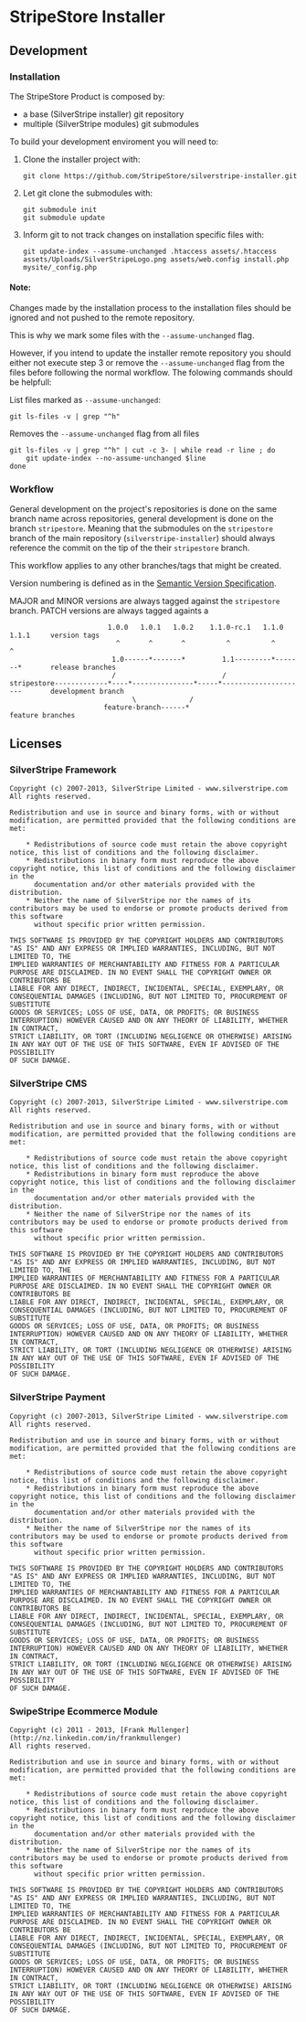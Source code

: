 # StripeStore Installer

## Development

### Installation

The StripeStore Product is composed by:
 * a base (SilverStripe installer) git repository
 * multiple (SilverStripe modules) git submodules

To build your development enviroment you will need to:

 1. Clone the installer project with:
    
        git clone https://github.com/StripeStore/silverstripe-installer.git
 
 2. Let git clone the submodules with:
    
        git submodule init
        git submodule update
 
 3. Inform git to not track changes on installation specific files with:

        git update-index --assume-unchanged .htaccess assets/.htaccess assets/Uploads/SilverStripeLogo.png assets/web.config install.php mysite/_config.php

#### Note:

Changes made by the installation process to the installation files should be ignored and not pushed to the remote repository.

This is why we mark some files with the `--assume-unchanged` flag.

However, if you intend to update the installer remote repository you should either not execute step 3 or remove the `--assume-unchanged` flag from the files before following the normal workflow. The folowing commands should be helpfull:

List files marked as `--assume-unchanged`:

    git ls-files -v | grep "^h"

Removes the `--assume-unchanged` flag from all files

    git ls-files -v | grep "^h" | cut -c 3- | while read -r line ; do
        git update-index --no-assume-unchanged $line
    done

### Workflow

General development on the project's repositories is done on the same branch name across repositories, general development is done on the branch `stripestore`. Meaning that the submodules on the `stripestore` branch of the main repository (`silverstripe-installer`) should always reference the commit on the tip of the their `stripestore` branch.

This workflow applies to any other branches/tags that might be created.

Version numbering is defined as in the [Semantic Version Specification](http://semver.org/).

MAJOR and MINOR versions are always tagged against the `stripestore` branch. PATCH versions are always tagged againts a 

                            1.0.0   1.0.1   1.0.2    1.1.0-rc.1   1.1.0   1.1.1     version tags
                              ^       ^       ^          ^          ^       ^
                             1.0------*-------*         1.1---------*-------*       release branches
                             /                          /         
    stripestore-------------*----*---------------*-----*---------------------       development branch
                                  \             /
                           feature-branch------*                                    feature branches

## Licenses ##

### SilverStripe Framework

	Copyright (c) 2007-2013, SilverStripe Limited - www.silverstripe.com
	All rights reserved.

	Redistribution and use in source and binary forms, with or without modification, are permitted provided that the following conditions are met:

	    * Redistributions of source code must retain the above copyright notice, this list of conditions and the following disclaimer.
	    * Redistributions in binary form must reproduce the above copyright notice, this list of conditions and the following disclaimer in the 
	      documentation and/or other materials provided with the distribution.
	    * Neither the name of SilverStripe nor the names of its contributors may be used to endorse or promote products derived from this software 
	      without specific prior written permission.

	THIS SOFTWARE IS PROVIDED BY THE COPYRIGHT HOLDERS AND CONTRIBUTORS "AS IS" AND ANY EXPRESS OR IMPLIED WARRANTIES, INCLUDING, BUT NOT LIMITED TO, THE 
	IMPLIED WARRANTIES OF MERCHANTABILITY AND FITNESS FOR A PARTICULAR PURPOSE ARE DISCLAIMED. IN NO EVENT SHALL THE COPYRIGHT OWNER OR CONTRIBUTORS BE 
	LIABLE FOR ANY DIRECT, INDIRECT, INCIDENTAL, SPECIAL, EXEMPLARY, OR CONSEQUENTIAL DAMAGES (INCLUDING, BUT NOT LIMITED TO, PROCUREMENT OF SUBSTITUTE 
	GOODS OR SERVICES; LOSS OF USE, DATA, OR PROFITS; OR BUSINESS INTERRUPTION) HOWEVER CAUSED AND ON ANY THEORY OF LIABILITY, WHETHER IN CONTRACT, 
	STRICT LIABILITY, OR TORT (INCLUDING NEGLIGENCE OR OTHERWISE) ARISING IN ANY WAY OUT OF THE USE OF THIS SOFTWARE, EVEN IF ADVISED OF THE POSSIBILITY 
	OF SUCH DAMAGE.


### SilverStripe CMS

	Copyright (c) 2007-2013, SilverStripe Limited - www.silverstripe.com
	All rights reserved.

	Redistribution and use in source and binary forms, with or without modification, are permitted provided that the following conditions are met:

	    * Redistributions of source code must retain the above copyright notice, this list of conditions and the following disclaimer.
	    * Redistributions in binary form must reproduce the above copyright notice, this list of conditions and the following disclaimer in the 
	      documentation and/or other materials provided with the distribution.
	    * Neither the name of SilverStripe nor the names of its contributors may be used to endorse or promote products derived from this software 
	      without specific prior written permission.

	THIS SOFTWARE IS PROVIDED BY THE COPYRIGHT HOLDERS AND CONTRIBUTORS "AS IS" AND ANY EXPRESS OR IMPLIED WARRANTIES, INCLUDING, BUT NOT LIMITED TO, THE 
	IMPLIED WARRANTIES OF MERCHANTABILITY AND FITNESS FOR A PARTICULAR PURPOSE ARE DISCLAIMED. IN NO EVENT SHALL THE COPYRIGHT OWNER OR CONTRIBUTORS BE 
	LIABLE FOR ANY DIRECT, INDIRECT, INCIDENTAL, SPECIAL, EXEMPLARY, OR CONSEQUENTIAL DAMAGES (INCLUDING, BUT NOT LIMITED TO, PROCUREMENT OF SUBSTITUTE 
	GOODS OR SERVICES; LOSS OF USE, DATA, OR PROFITS; OR BUSINESS INTERRUPTION) HOWEVER CAUSED AND ON ANY THEORY OF LIABILITY, WHETHER IN CONTRACT, 
	STRICT LIABILITY, OR TORT (INCLUDING NEGLIGENCE OR OTHERWISE) ARISING IN ANY WAY OUT OF THE USE OF THIS SOFTWARE, EVEN IF ADVISED OF THE POSSIBILITY 
	OF SUCH DAMAGE.


### SilverStripe Payment

	Copyright (c) 2007-2013, SilverStripe Limited - www.silverstripe.com
	All rights reserved.

	Redistribution and use in source and binary forms, with or without modification, are permitted provided that the following conditions are met:

	    * Redistributions of source code must retain the above copyright notice, this list of conditions and the following disclaimer.
	    * Redistributions in binary form must reproduce the above copyright notice, this list of conditions and the following disclaimer in the 
	      documentation and/or other materials provided with the distribution.
	    * Neither the name of SilverStripe nor the names of its contributors may be used to endorse or promote products derived from this software 
	      without specific prior written permission.

	THIS SOFTWARE IS PROVIDED BY THE COPYRIGHT HOLDERS AND CONTRIBUTORS "AS IS" AND ANY EXPRESS OR IMPLIED WARRANTIES, INCLUDING, BUT NOT LIMITED TO, THE 
	IMPLIED WARRANTIES OF MERCHANTABILITY AND FITNESS FOR A PARTICULAR PURPOSE ARE DISCLAIMED. IN NO EVENT SHALL THE COPYRIGHT OWNER OR CONTRIBUTORS BE 
	LIABLE FOR ANY DIRECT, INDIRECT, INCIDENTAL, SPECIAL, EXEMPLARY, OR CONSEQUENTIAL DAMAGES (INCLUDING, BUT NOT LIMITED TO, PROCUREMENT OF SUBSTITUTE 
	GOODS OR SERVICES; LOSS OF USE, DATA, OR PROFITS; OR BUSINESS INTERRUPTION) HOWEVER CAUSED AND ON ANY THEORY OF LIABILITY, WHETHER IN CONTRACT, 
	STRICT LIABILITY, OR TORT (INCLUDING NEGLIGENCE OR OTHERWISE) ARISING IN ANY WAY OUT OF THE USE OF THIS SOFTWARE, EVEN IF ADVISED OF THE POSSIBILITY 
	OF SUCH DAMAGE.


### SwipeStripe Ecommerce Module

    Copyright (c) 2011 - 2013, [Frank Mullenger](http://nz.linkedin.com/in/frankmullenger)
    All rights reserved.

    Redistribution and use in source and binary forms, with or without modification, are permitted provided that the following conditions are met:

        * Redistributions of source code must retain the above copyright notice, this list of conditions and the following disclaimer.
        * Redistributions in binary form must reproduce the above copyright notice, this list of conditions and the following disclaimer in the 
          documentation and/or other materials provided with the distribution.
        * Neither the name of SilverStripe nor the names of its contributors may be used to endorse or promote products derived from this software 
          without specific prior written permission.

    THIS SOFTWARE IS PROVIDED BY THE COPYRIGHT HOLDERS AND CONTRIBUTORS "AS IS" AND ANY EXPRESS OR IMPLIED WARRANTIES, INCLUDING, BUT NOT LIMITED TO, THE 
    IMPLIED WARRANTIES OF MERCHANTABILITY AND FITNESS FOR A PARTICULAR PURPOSE ARE DISCLAIMED. IN NO EVENT SHALL THE COPYRIGHT OWNER OR CONTRIBUTORS BE 
    LIABLE FOR ANY DIRECT, INDIRECT, INCIDENTAL, SPECIAL, EXEMPLARY, OR CONSEQUENTIAL DAMAGES (INCLUDING, BUT NOT LIMITED TO, PROCUREMENT OF SUBSTITUTE 
    GOODS OR SERVICES; LOSS OF USE, DATA, OR PROFITS; OR BUSINESS INTERRUPTION) HOWEVER CAUSED AND ON ANY THEORY OF LIABILITY, WHETHER IN CONTRACT, 
    STRICT LIABILITY, OR TORT (INCLUDING NEGLIGENCE OR OTHERWISE) ARISING IN ANY WAY OUT OF THE USE OF THIS SOFTWARE, EVEN IF ADVISED OF THE POSSIBILITY 
    OF SUCH DAMAGE.
